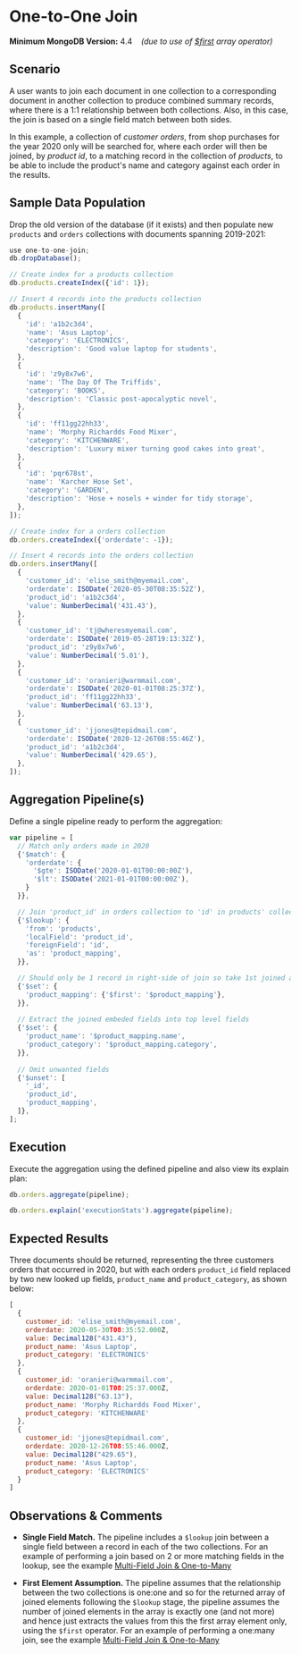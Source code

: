 # One-to-One Join

__Minimum MongoDB Version:__ 4.4 &nbsp;&nbsp; _(due to use of [$first](https://docs.mongodb.com/manual/reference/operator/aggregation/first-array-element/) array operator)_


## Scenario

A user wants to join each document in one collection to a corresponding document in another collection to produce combined summary records, where there is a 1:1 relationship between  both collections. Also, in this case, the join is based on a single field match between both sides.

In this example, a collection of _customer orders_, from shop purchases for the year 2020 only will be searched for, where each order will then be joined, by _product id_, to a matching record in the collection of _products_, to be able to include the product's name and category against each order in the results.


## Sample Data Population

Drop the old version of the database (if it exists) and then populate new `products` and `orders` collections with documents spanning 2019-2021:

```javascript
use one-to-one-join;
db.dropDatabase();

// Create index for a products collection
db.products.createIndex({'id': 1});

// Insert 4 records into the products collection
db.products.insertMany([
  {
    'id': 'a1b2c3d4',
    'name': 'Asus Laptop',
    'category': 'ELECTRONICS',
    'description': 'Good value laptop for students',
  },
  {
    'id': 'z9y8x7w6',
    'name': 'The Day Of The Triffids',
    'category': 'BOOKS',
    'description': 'Classic post-apocalyptic novel',
  },
  {
    'id': 'ff11gg22hh33',
    'name': 'Morphy Richardds Food Mixer',
    'category': 'KITCHENWARE',
    'description': 'Luxury mixer turning good cakes into great',
  },
  {
    'id': 'pqr678st',
    'name': 'Karcher Hose Set',
    'category': 'GARDEN',
    'description': 'Hose + nosels + winder for tidy storage',
  },
]); 

// Create index for a orders collection
db.orders.createIndex({'orderdate': -1});

// Insert 4 records into the orders collection
db.orders.insertMany([
  {
    'customer_id': 'elise_smith@myemail.com',
    'orderdate': ISODate('2020-05-30T08:35:52Z'),
    'product_id': 'a1b2c3d4',
    'value': NumberDecimal('431.43'),
  },
  {
    'customer_id': 'tj@wheresmyemail.com',
    'orderdate': ISODate('2019-05-28T19:13:32Z'),
    'product_id': 'z9y8x7w6',
    'value': NumberDecimal('5.01'),
  },  
  {
    'customer_id': 'oranieri@warmmail.com',
    'orderdate': ISODate('2020-01-01T08:25:37Z'),
    'product_id': 'ff11gg22hh33',
    'value': NumberDecimal('63.13'),
  },
  {
    'customer_id': 'jjones@tepidmail.com',
    'orderdate': ISODate('2020-12-26T08:55:46Z'),
    'product_id': 'a1b2c3d4',
    'value': NumberDecimal('429.65'),
  },
]);
```


## Aggregation Pipeline(s)

Define a single pipeline ready to perform the aggregation:

```javascript
var pipeline = [
  // Match only orders made in 2020
  {'$match': {
    'orderdate': {
      '$gte': ISODate('2020-01-01T00:00:00Z'),
      '$lt': ISODate('2021-01-01T00:00:00Z'),
    }
  }},

  // Join 'product_id' in orders collection to 'id' in products' collection
  {'$lookup': {
    'from': 'products',
    'localField': 'product_id',
    'foreignField': 'id',
    'as': 'product_mapping',
  }},

  // Should only be 1 record in right-side of join so take 1st joined array element
  {'$set': {
    'product_mapping': {'$first': '$product_mapping'},
  }},
  
  // Extract the joined embeded fields into top level fields
  {'$set': {
    'product_name': '$product_mapping.name',
    'product_category': '$product_mapping.category',
  }},
  
  // Omit unwanted fields
  {'$unset': [
    '_id',
    'product_id',
    'product_mapping',
  ]},     
];
```


## Execution

Execute the aggregation using the defined pipeline and also view its explain plan:

```javascript
db.orders.aggregate(pipeline);
```

```javascript
db.orders.explain('executionStats').aggregate(pipeline);
```


## Expected Results

Three documents should be returned, representing the three customers orders that occurred in 2020, but with each orders `product_id` field replaced by two new looked up fields, `product_name` and `product_category`, as shown below:

```javascript
[
  {
    customer_id: 'elise_smith@myemail.com',
    orderdate: 2020-05-30T08:35:52.000Z,
    value: Decimal128("431.43"),
    product_name: 'Asus Laptop',
    product_category: 'ELECTRONICS'
  },
  {
    customer_id: 'oranieri@warmmail.com',
    orderdate: 2020-01-01T08:25:37.000Z,
    value: Decimal128("63.13"),
    product_name: 'Morphy Richardds Food Mixer',
    product_category: 'KITCHENWARE'
  },
  {
    customer_id: 'jjones@tepidmail.com',
    orderdate: 2020-12-26T08:55:46.000Z,
    value: Decimal128("429.65"),
    product_name: 'Asus Laptop',
    product_category: 'ELECTRONICS'
  }
]
```


## Observations & Comments

 * __Single Field Match.__ The pipeline includes a `$lookup` join between a single field between a record in each of the two collections. For an example of performing a join based on 2 or more matching fields in the lookup, see the example [Multi-Field Join & One-to-Many](../moderate-examples/multi-one-to-many.html)
 
 * __First Element Assumption.__ The pipeline assumes that the relationship between the two collections is one:one and so for the returned array of joined elements following the `$lookup` stage, the pipeline assumes the number of joined elements in the array is exactly one (and not more) and hence just extracts the values from this the first array element only, using the `$first` operator. For an example of performing a one:many join, see the example [Multi-Field Join & One-to-Many](../moderate-examples/multi-one-to-many.html)

